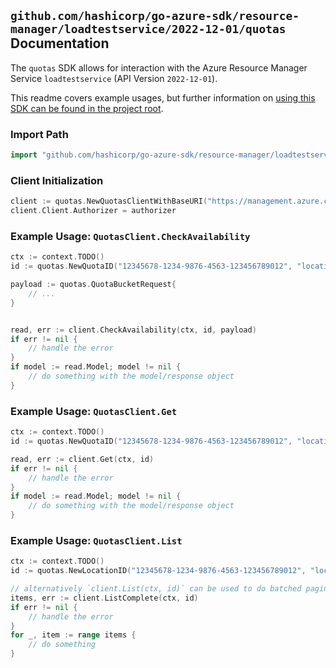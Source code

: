 
## `github.com/hashicorp/go-azure-sdk/resource-manager/loadtestservice/2022-12-01/quotas` Documentation

The `quotas` SDK allows for interaction with the Azure Resource Manager Service `loadtestservice` (API Version `2022-12-01`).

This readme covers example usages, but further information on [using this SDK can be found in the project root](https://github.com/hashicorp/go-azure-sdk/tree/main/docs).

### Import Path

```go
import "github.com/hashicorp/go-azure-sdk/resource-manager/loadtestservice/2022-12-01/quotas"
```


### Client Initialization

```go
client := quotas.NewQuotasClientWithBaseURI("https://management.azure.com")
client.Client.Authorizer = authorizer
```


### Example Usage: `QuotasClient.CheckAvailability`

```go
ctx := context.TODO()
id := quotas.NewQuotaID("12345678-1234-9876-4563-123456789012", "locationValue", "quotaValue")

payload := quotas.QuotaBucketRequest{
	// ...
}


read, err := client.CheckAvailability(ctx, id, payload)
if err != nil {
	// handle the error
}
if model := read.Model; model != nil {
	// do something with the model/response object
}
```


### Example Usage: `QuotasClient.Get`

```go
ctx := context.TODO()
id := quotas.NewQuotaID("12345678-1234-9876-4563-123456789012", "locationValue", "quotaValue")

read, err := client.Get(ctx, id)
if err != nil {
	// handle the error
}
if model := read.Model; model != nil {
	// do something with the model/response object
}
```


### Example Usage: `QuotasClient.List`

```go
ctx := context.TODO()
id := quotas.NewLocationID("12345678-1234-9876-4563-123456789012", "locationValue")

// alternatively `client.List(ctx, id)` can be used to do batched pagination
items, err := client.ListComplete(ctx, id)
if err != nil {
	// handle the error
}
for _, item := range items {
	// do something
}
```
